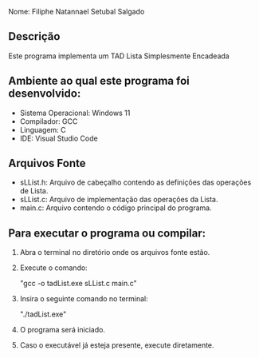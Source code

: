 Nome: Filiphe Natannael Setubal Salgado
## Descrição 
Este programa implementa um TAD Lista Simplesmente Encadeada

## Ambiente ao qual este programa foi desenvolvido:

* Sistema Operacional: Windows 11
* Compilador: GCC
* Linguagem:  C
* IDE: Visual Studio Code

## Arquivos Fonte

- sLList.h: Arquivo de cabeçalho contendo as definições das operações de Lista.
- sLList.c: Arquivo de implementação das operações da Lista.
- main.c: Arquivo contendo o código principal do programa.


## Para executar o programa ou compilar:

1. Abra o terminal no diretório onde os arquivos fonte estão.
2. Execute o comando:

	"gcc -o tadList.exe sLList.c main.c"

3. Insira o seguinte comando no terminal: 

	"./tadList.exe"

4. O programa será iniciado.

5. Caso o executável já esteja presente, execute diretamente.
